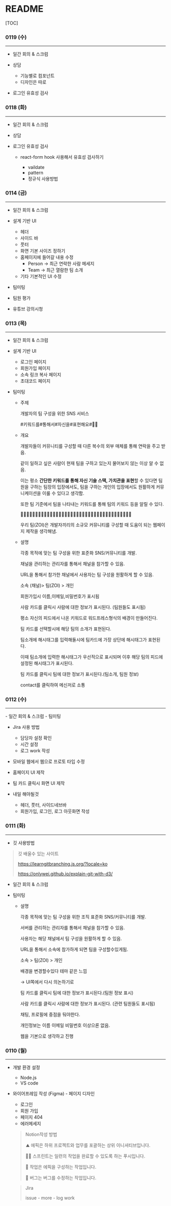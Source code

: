 # README

[TOC]

### 0119 (수)

<hr>


- 일간 회의 & 스크럼 
- 상담

  - 기능별로 컴포넌트 
  - 디자인은 따로


- 로그인 유효성 검사

  

### 0118 (화)

<hr>

- 일간 회의 & 스크럼 

- 상담

- 로그인 유효성 검사

  - react-form hook 사용해서 유효성 검사하기

    - vaildate
    - pattern
    - 정규식 사용방법

    

### 0114 (금)

<hr>


- 일간 회의 & 스크럼 

- 설계 기반 UI

  - 헤더
  - 사이드 바
  - 풋터
  - 화면 기본 사이즈 정하기
  - 홈페이지에 들어갈 내용 수정 
    - Person -> 최근 연락한 사람 메세지
    - Team -> 최근 열람한 팀 소개 
  - 기타 기본적인 UI 수정

- 팀미팅

- 팀원 평가 

- 유튜브 강의시청

  

### 0113 (목)

<hr>

- 일간 회의 & 스크럼 

- 설계 기반 UI

  - 로그인 페이지
  - 회원가입 페이지
  - 소속 링크 복사 페이지
  - 초대코드 페이지

- 팀미팅

  - 주제 

    개발자의 팀 구성을 위한 SNS 서비스

    \#키워드를#통해서#자신을#표현해요#🐱‍🐉

  

  - 개요

    개발자들이 커뮤니티를 구성할 때 다른 복수의 외부 매체를 통해 연락을 주고 받음.

    같이 일하고 싶은 사람이 현재 팀을 구하고 있는지 물어보지 않는 이상 알 수 없음.

    이는 평소 **간단한 키워드를 통해 자신 기술 스택, 가치관을 표현**할 수 있다면 팀원을 구하는 팀장의 입장에서도, 팀을 구하는 개인의 입장에서도 원활하게 커뮤니케이션을 이룰 수 있다고 생각함.

    또한 팀 기준에서 팀을 나타내는 키워드를 통해 팀의 키워드 등을 알릴 수 있다.

    🐱‍🐉🐱‍🐉🐱‍🐉🐱‍🐉🐱‍🐉🐱‍🐉🐱‍🐉🐱‍🐉🐱‍🐉🐱‍🐉🐱‍🐉🐱‍🐉🐱‍🐉🐱‍🐉🐱‍🐉🐱‍🐉🐱‍🐉🐱‍🐉🐱‍🐉

    우리 팀(ZOI)은 개발자끼리의 소규모 커뮤니티를 구성할 때 도움이 되는 웹페이지 제작을 생각해냄.

  

  - 설명

    각종 목적에 맞는 팀 구성을 위한 표준화 SNS/커뮤니티를 개발.

    채널을 관리하는 관리자를 통해서 채널을 참가할 수 있음.

    URL을 통해서 참가한 채널에서 사용자는 팀 구성을 원활하게 할 수 있음.

    소속 (채널)> 팀(ZOI) > 개인

    회원가입시 이름,이메일,비밀번호가 표시됨

    사람 카드를 클릭시 사람에 대한 정보가 표시된다. (팀원들도 표시됨)

    평소 자신의 피드에서 나온 키워드로 워드프레스형식의 배경이 만들어진다.

    팀 카드를 선택할시에 해당 팀의 소개가 표현된다.

    팀소개에 해시태그를 입력해둘시에 팀카드에 가장 상단에 해시태그가 표현된다.

    이때 팀소개에 입력한 해시태그가 우선적으로 표시되며 이후 해당 팀의 피드에 설정된 해시태그가 표시된다.

    팀 카드를 클릭시 팀에 대한 정보가 표시된다.(팀소개, 팀원 정보)

    contact를 클릭하여 메신저로 소통

    



### 0112 (수)

<hr>
- 일간 회의 & 스크럼
- 팀미팅

  - Jira 사용 방법 
    - 담당자 설정 확인
    - 시간 설정 
    - 로그 work 작성
  - 모바일 웹에서 웹으로 프로토 타입 수정 
  - 홈페이지 UI 제작
  - 팀 카드 클릭시 화면 UI 제작

- 내일 해야될것
  - 헤더, 풋터, 사이드네브바
  - 회원가입, 로그인, 로그 아웃화면 작성



### 0111 (화)

<hr>

- 깃 사용방법

> 깃 배울수 있는 사이트
>
> https://learngitbranching.js.org/?locale=ko
>
> https://onlywei.github.io/explain-git-with-d3/


- 일간 회의 & 스크럼

- 팀미팅

  - 설명

    각종 목적에 맞는 팀 구성을 위한 조직 표준화 SNS/커뮤니티를 개발.

    서버를 관리하는 관리자를 통해서 채널을 참가할 수 있음.

    사용자는 해당 채널에서 팀 구성을 원활하게 할 수 있음.

    URL을 통해서 소속에 참가하게 되면 팀을 구성할수있게됨.

    소속 > 팀(ZOI) > 개인

    배경을 변경할수있다 테마 같은 느낌

    → UI쪽에서 다시 의논하기로

    팀 카드를 클릭시 팀에 대한 정보가 표시된다.(팀원 정보 표시)

    사람 카드를 클릭시 사람에 대한 정보가 표시된다. (관련 팀원들도 표시됨)

    채팅, 프로필에 중점을 둬야한다.

    개인정보는 이름 이메일 비밀번호 이상으론 없음.

    웹을 기본으로 생각하고 진행



### 0110 (월)

<hr>

- 개발 환경 설정 

  - Node.js
  - VS code



- 와이어프레임 작성 (Figma) - 페이지 디자인


  - 로그인 
  - 회원 가입
  - 페이지 404
  - 에러메세지

  >  Notion작성 방법
  >
  > ![⛰](data:image/gif;base64,R0lGODlhAQABAIAAAP///wAAACH5BAEAAAAALAAAAAABAAEAAAICRAEAOw==)⛰ 에픽은 하위 프로젝트와 업무를 포괄하는 상위 이니셔티브입니다.
  >
  >  🏃‍♂️ 스프린트는 일련의 작업을 완료할 수 있도록 하는 푸시입니다. 
  >
  > 🔨 작업은 에픽을 구성하는 작업입니다. 
  >
  > 🐞 버그는 버그를 수정하는 작업입니다.

  > Jira
  >
  > issue - more - log work



